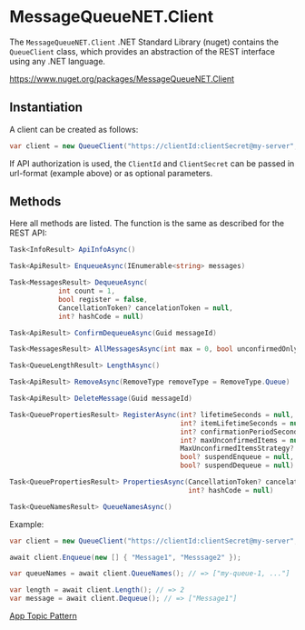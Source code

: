 # MessageQueueNET.Client

The `MessageQueueNET.Client` .NET Standard Library (nuget) contains the `QueueClient` class, which provides an abstraction of the REST interface using any .NET language.

https://www.nuget.org/packages/MessageQueueNET.Client

## Instantiation

A client can be created as follows:

```csharp
var client = new QueueClient("https://clientId:clientSecret@my-server", "my-queue-1");
```

If API authorization is used, the `ClientId` and `ClientSecret` can be passed in url-format (example above) or as optional parameters.

## Methods

Here all methods are listed. The function is the same as described for the REST API:

```csharp
Task<InfoResult> ApiInfoAsync()
```

```csharp
Task<ApiResult> EnqueueAsync(IEnumerable<string> messages)
```

```csharp
Task<MessagesResult> DequeueAsync(
            int count = 1,
            bool register = false,
            CancellationToken? cancelationToken = null,
            int? hashCode = null)
```

```csharp
Task<ApiResult> ConfirmDequeueAsync(Guid messageId)
```

```csharp
Task<MessagesResult> AllMessagesAsync(int max = 0, bool unconfirmedOnly = false)
```

```csharp
Task<QueueLengthResult> LengthAsync()
```

```csharp
Task<ApiResult> RemoveAsync(RemoveType removeType = RemoveType.Queue)
```

```csharp
Task<ApiResult> DeleteMessage(Guid messageId)
```

```csharp
Task<QueuePropertiesResult> RegisterAsync(int? lifetimeSeconds = null,
                                          int? itemLifetimeSeconds = null,
                                          int? confirmationPeriodSeconds = null,
                                          int? maxUnconfirmedItems = null,
                                          MaxUnconfirmedItemsStrategy? maxUnconfirmedItemsStrategy = null,
                                          bool? suspendEnqueue = null,
                                          bool? suspendDequeue = null)
```

```csharp
Task<QueuePropertiesResult> PropertiesAsync(CancellationToken? cancelationToken = null,
                                            int? hashCode = null)
```

```csharp
Task<QueueNamesResult> QueueNamesAsync()
```

Example:

```csharp
var client = new QueueClient("https://clientId:clientSecret@my-server", "my-queue-1");

await client.Enqueue(new [] { "Message1", "Messsage2" });

var queueNames = await client.QueueNames(); // => ["my-queue-1, ..."]

var length = await client.Length(); // => 2
var message = await client.Dequeue(); // => ["Message1"]
```

[App Topic Pattern](./app_topic_pattern_en.md)

